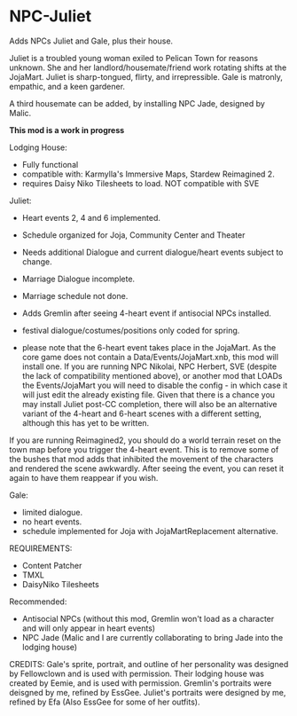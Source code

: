 # NPC-Juliet
Adds NPCs Juliet and Gale, plus their house.

Juliet is a troubled young woman exiled to Pelican Town for reasons unknown. She and her landlord/housemate/friend work rotating shifts at the JojaMart. Juliet is sharp-tongued, flirty, and irrepressible. Gale is matronly, empathic, and a keen gardener.

A third housemate can be added, by installing NPC Jade, designed by Malic.

**This mod is a work in progress**

Lodging House: 
- Fully functional
- compatible with: Karmylla's Immersive Maps, Stardew Reimagined 2.
- requires Daisy Niko Tilesheets to load.
NOT compatible with SVE

Juliet: 
- Heart events 2, 4 and 6 implemented.
- Schedule organized for Joja, Community Center and Theater
- Needs additional Dialogue and current dialogue/heart events subject to change.
- Marriage Dialogue incomplete.
- Marriage schedule not done.
- Adds Gremlin after seeing 4-heart event if antisocial NPCs installed.
- festival dialogue/costumes/positions only coded for spring.

- please note that the 6-heart event takes place in the JojaMart. As the core game does not contain a Data/Events/JojaMart.xnb, this mod will install one. If you are running NPC Nikolai, NPC Herbert, SVE (despite the lack of compatibility mentioned above), or another mod that LOADs the Events/JojaMart you will need to disable the config - in which case it will just edit the already existing file. Given that there is a chance you may install Juliet post-CC completion, there will also be an alternative variant of the 4-heart and 6-heart scenes with a different setting, although this has yet to be written.

If you are running Reimagined2, you should do a world terrain reset on the town map before you trigger the 4-heart event. This is to remove some of the bushes that mod adds that inhibited the movement of the characters and rendered the scene awkwardly. After seeing the event, you can reset it again to have them reappear if you wish.

Gale:
- limited dialogue.
- no heart events.
- schedule implemented for Joja with JojaMartReplacement alternative.

REQUIREMENTS:
- Content Patcher
- TMXL
- DaisyNiko Tilesheets

Recommended:
- Antisocial NPCs (without this mod, Gremlin won't load as a character and will only appear in heart events)
- NPC Jade (Malic and I are currently collaborating to bring Jade into the lodging house)

CREDITS:
Gale's sprite, portrait, and outline of her personality was designed by Fellowclown and is used with permission.
Their lodging house was created by Eemie, and is used with permission.
Gremlin's portraits were deisgned by me, refined by EssGee.
Juliet's portraits were designed by me, refined by Efa (Also EssGee for some of her outfits).
